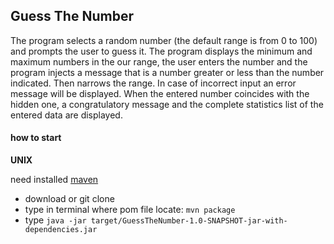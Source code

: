 ## Guess The Number

The program selects a random number (the default range is from 0 to 100) and prompts the user to guess it.
The program displays the minimum and maximum numbers in the our range, the user enters the number and the program injects a message that is a number greater or less than the number indicated. Then narrows the range.
In case of incorrect input an error message will be displayed.
When the entered number coincides with the hidden one, a congratulatory message and the complete statistics list of the entered data are displayed.

#### how to start
__UNIX__


need installed [maven](https://maven.apache.org/install.html)
 - download or git clone
 - type in terminal where pom file locate: ```mvn package```
 - type ```java -jar target/GuessTheNumber-1.0-SNAPSHOT-jar-with-dependencies.jar ```
